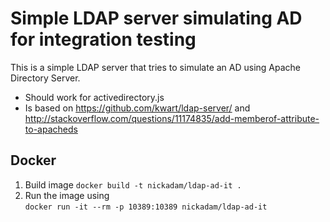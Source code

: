 # Simple LDAP server simulating AD for integration testing

This is a simple LDAP server that tries to simulate an AD using
Apache Directory Server.

* Should work for activedirectory.js
* Is based on https://github.com/kwart/ldap-server/ and
   http://stackoverflow.com/questions/11174835/add-memberof-attribute-to-apacheds


## Docker

1. Build image `docker build -t nickadam/ldap-ad-it .`
2. Run the image using  
   `docker run -it --rm -p 10389:10389 nickadam/ldap-ad-it`

